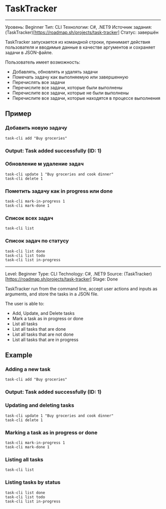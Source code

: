 # TaskTracker
********************************
Уровень: Beginner
Тип: CLI
Технологии: C#, .NET9
Источник задания: (TaskTracker)[https://roadmap.sh/projects/task-tracker]
Статус: завершён

TaskTracker запускается из командной строки, принимает действия пользователя и вводимые данные в качестве аргументов
и сохраняет задачи в JSON-файле. 

Пользователь имеет возможность:
- Добавлять, обновлять и удалять задачи
- Помечать задачу как выполняемую или завершенную
- Перечислять все задачи
- Перечислите все задачи, которые были выполнены
- Перечислите все задачи, которые не были выполнены
- Перечислите все задачи, которые находятся в процессе выполнения

## Пример

### Добавить новую задачу
```shell
task-cli add "Buy groceries"
```
### Output: Task added successfully (ID: 1)

### Обновление м удаление задач
```shell
task-cli update 1 "Buy groceries and cook dinner"
task-cli delete 1
```

### Пометить задачу как in progress или done
```shell
task-cli mark-in-progress 1
task-cli mark-done 1
```

### Список всех задач
```shell
task-cli list
```

### Список задач по статусу
```shell
task-cli list done
task-cli list todo
task-cli list in-progress
```

********************************
Level: Beginner
Type: CLI
Technology: C#, .NET9
Source: (TaskTracker)[https://roadmap.sh/projects/task-tracker]
Stage: Done

TaskTracker run from the command line, accept user actions and inputs as arguments, 
and store the tasks in a JSON file. 

The user is able to:
- Add, Update, and Delete tasks
- Mark a task as in progress or done
- List all tasks
- List all tasks that are done
- List all tasks that are not done
- List all tasks that are in progress

## Example

### Adding a new task
```shell
task-cli add "Buy groceries"
```
### Output: Task added successfully (ID: 1)

### Updating and deleting tasks
```shell
task-cli update 1 "Buy groceries and cook dinner"
task-cli delete 1
```

### Marking a task as in progress or done
```shell
task-cli mark-in-progress 1
task-cli mark-done 1
```

### Listing all tasks
```shell
task-cli list
```

### Listing tasks by status
```shell
task-cli list done
task-cli list todo
task-cli list in-progress
```